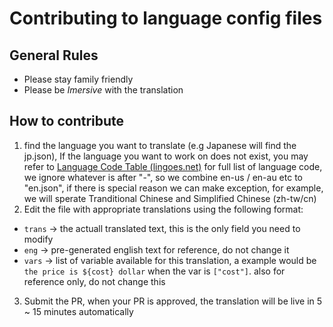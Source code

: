 # Contributing to language config files

## General Rules

 - Please stay family friendly
 - Please be *Imersive* with the translation 

## How to contribute

 1. find the language you want to translate (e.g Japanese will find the jp.json), If the language you want to work on does not exist, you may refer to [Language Code Table (lingoes.net)](http://www.lingoes.net/en/translator/langcode.htm) for full list of language code, we ignore whatever is after "-", so we combine en-us / en-au etc to "en.json", if there is special reason we can make exception, for example, we will sperate Tranditional Chinese and Simplified Chinese (zh-tw/cn)
 2.  Edit the file with appropriate translations using the following format:
- `trans`  	-> the actuall translated text, this is the only field you need to modify
- `eng` 		-> pre-generated english text for reference, do not change it
- `vars` 		-> list of variable available for this translation, a example would be `the price is ${cost} dollar` when the var is `["cost"]`. also for reference only, do not change this
3. Submit the PR, when your PR is approved, the translation will be live in 5 ~ 15 minutes automatically
